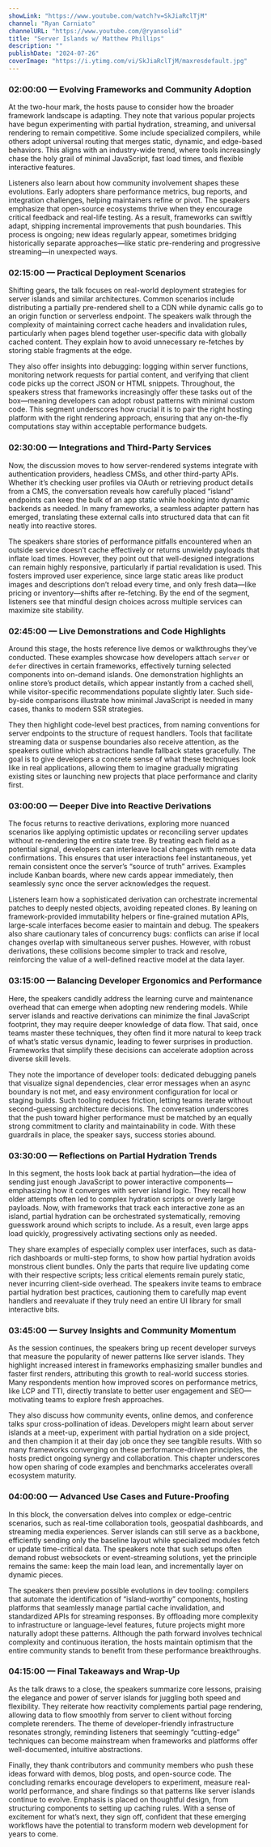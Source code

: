 ```yaml
---
showLink: "https://www.youtube.com/watch?v=SkJiaRclTjM"
channel: "Ryan Carniato"
channelURL: "https://www.youtube.com/@ryansolid"
title: "Server Islands w/ Matthew Phillips"
description: ""
publishDate: "2024-07-26"
coverImage: "https://i.ytimg.com/vi/SkJiaRclTjM/maxresdefault.jpg"
---
```


### 02:00:00 — Evolving Frameworks and Community Adoption

At the two-hour mark, the hosts pause to consider how the broader framework landscape is adapting. They note that various popular projects have begun experimenting with partial hydration, streaming, and universal rendering to remain competitive. Some include specialized compilers, while others adopt universal routing that merges static, dynamic, and edge-based behaviors. This aligns with an industry-wide trend, where tools increasingly chase the holy grail of minimal JavaScript, fast load times, and flexible interactive features.

Listeners also learn about how community involvement shapes these evolutions. Early adopters share performance metrics, bug reports, and integration challenges, helping maintainers refine or pivot. The speakers emphasize that open-source ecosystems thrive when they encourage critical feedback and real-life testing. As a result, frameworks can swiftly adapt, shipping incremental improvements that push boundaries. This process is ongoing; new ideas regularly appear, sometimes bridging historically separate approaches—like static pre-rendering and progressive streaming—in unexpected ways.

### 02:15:00 — Practical Deployment Scenarios

Shifting gears, the talk focuses on real-world deployment strategies for server islands and similar architectures. Common scenarios include distributing a partially pre-rendered shell to a CDN while dynamic calls go to an origin function or serverless endpoint. The speakers walk through the complexity of maintaining correct cache headers and invalidation rules, particularly when pages blend together user-specific data with globally cached content. They explain how to avoid unnecessary re-fetches by storing stable fragments at the edge.

They also offer insights into debugging: logging within server functions, monitoring network requests for partial content, and verifying that client code picks up the correct JSON or HTML snippets. Throughout, the speakers stress that frameworks increasingly offer these tasks out of the box—meaning developers can adopt robust patterns with minimal custom code. This segment underscores how crucial it is to pair the right hosting platform with the right rendering approach, ensuring that any on-the-fly computations stay within acceptable performance budgets.

### 02:30:00 — Integrations and Third-Party Services

Now, the discussion moves to how server-rendered systems integrate with authentication providers, headless CMSs, and other third-party APIs. Whether it’s checking user profiles via OAuth or retrieving product details from a CMS, the conversation reveals how carefully placed “island” endpoints can keep the bulk of an app static while hooking into dynamic backends as needed. In many frameworks, a seamless adapter pattern has emerged, translating these external calls into structured data that can fit neatly into reactive stores.

The speakers share stories of performance pitfalls encountered when an outside service doesn’t cache effectively or returns unwieldy payloads that inflate load times. However, they point out that well-designed integrations can remain highly responsive, particularly if partial revalidation is used. This fosters improved user experience, since large static areas like product images and descriptions don’t reload every time, and only fresh data—like pricing or inventory—shifts after re-fetching. By the end of the segment, listeners see that mindful design choices across multiple services can maximize site stability.

### 02:45:00 — Live Demonstrations and Code Highlights

Around this stage, the hosts reference live demos or walkthroughs they’ve conducted. These examples showcase how developers attach `server` or `defer` directives in certain frameworks, effectively turning selected components into on-demand islands. One demonstration highlights an online store’s product details, which appear instantly from a cached shell, while visitor-specific recommendations populate slightly later. Such side-by-side comparisons illustrate how minimal JavaScript is needed in many cases, thanks to modern SSR strategies.

They then highlight code-level best practices, from naming conventions for server endpoints to the structure of request handlers. Tools that facilitate streaming data or suspense boundaries also receive attention, as the speakers outline which abstractions handle fallback states gracefully. The goal is to give developers a concrete sense of what these techniques look like in real applications, allowing them to imagine gradually migrating existing sites or launching new projects that place performance and clarity first.

### 03:00:00 — Deeper Dive into Reactive Derivations

The focus returns to reactive derivations, exploring more nuanced scenarios like applying optimistic updates or reconciling server updates without re-rendering the entire state tree. By treating each field as a potential signal, developers can interleave local changes with remote data confirmations. This ensures that user interactions feel instantaneous, yet remain consistent once the server’s “source of truth” arrives. Examples include Kanban boards, where new cards appear immediately, then seamlessly sync once the server acknowledges the request.

Listeners learn how a sophisticated derivation can orchestrate incremental patches to deeply nested objects, avoiding repeated clones. By leaning on framework-provided immutability helpers or fine-grained mutation APIs, large-scale interfaces become easier to maintain and debug. The speakers also share cautionary tales of concurrency bugs: conflicts can arise if local changes overlap with simultaneous server pushes. However, with robust derivations, these collisions become simpler to track and resolve, reinforcing the value of a well-defined reactive model at the data layer.

### 03:15:00 — Balancing Developer Ergonomics and Performance

Here, the speakers candidly address the learning curve and maintenance overhead that can emerge when adopting new rendering models. While server islands and reactive derivations can minimize the final JavaScript footprint, they may require deeper knowledge of data flow. That said, once teams master these techniques, they often find it more natural to keep track of what’s static versus dynamic, leading to fewer surprises in production. Frameworks that simplify these decisions can accelerate adoption across diverse skill levels.

They note the importance of developer tools: dedicated debugging panels that visualize signal dependencies, clear error messages when an async boundary is not met, and easy environment configuration for local or staging builds. Such tooling reduces friction, letting teams iterate without second-guessing architecture decisions. The conversation underscores that the push toward higher performance must be matched by an equally strong commitment to clarity and maintainability in code. With these guardrails in place, the speaker says, success stories abound.

### 03:30:00 — Reflections on Partial Hydration Trends

In this segment, the hosts look back at partial hydration—the idea of sending just enough JavaScript to power interactive components—emphasizing how it converges with server island logic. They recall how older attempts often led to complex hydration scripts or overly large payloads. Now, with frameworks that track each interactive zone as an island, partial hydration can be orchestrated systematically, removing guesswork around which scripts to include. As a result, even large apps load quickly, progressively activating sections only as needed.

They share examples of especially complex user interfaces, such as data-rich dashboards or multi-step forms, to show how partial hydration avoids monstrous client bundles. Only the parts that require live updating come with their respective scripts; less critical elements remain purely static, never incurring client-side overhead. The speakers invite teams to embrace partial hydration best practices, cautioning them to carefully map event handlers and reevaluate if they truly need an entire UI library for small interactive bits.

### 03:45:00 — Survey Insights and Community Momentum

As the session continues, the speakers bring up recent developer surveys that measure the popularity of newer patterns like server islands. They highlight increased interest in frameworks emphasizing smaller bundles and faster first renders, attributing this growth to real-world success stories. Many respondents mention how improved scores on performance metrics, like LCP and TTI, directly translate to better user engagement and SEO—motivating teams to explore fresh approaches.

They also discuss how community events, online demos, and conference talks spur cross-pollination of ideas. Developers might learn about server islands at a meet-up, experiment with partial hydration on a side project, and then champion it at their day job once they see tangible results. With so many frameworks converging on these performance-driven principles, the hosts predict ongoing synergy and collaboration. This chapter underscores how open sharing of code examples and benchmarks accelerates overall ecosystem maturity.

### 04:00:00 — Advanced Use Cases and Future-Proofing

In this block, the conversation delves into complex or edge-centric scenarios, such as real-time collaboration tools, geospatial dashboards, and streaming media experiences. Server islands can still serve as a backbone, efficiently sending only the baseline layout while specialized modules fetch or update time-critical data. The speakers note that such setups often demand robust websockets or event-streaming solutions, yet the principle remains the same: keep the main load lean, and incrementally layer on dynamic pieces.

The speakers then preview possible evolutions in dev tooling: compilers that automate the identification of “island-worthy” components, hosting platforms that seamlessly manage partial cache invalidation, and standardized APIs for streaming responses. By offloading more complexity to infrastructure or language-level features, future projects might more naturally adopt these patterns. Although the path forward involves technical complexity and continuous iteration, the hosts maintain optimism that the entire community stands to benefit from these performance breakthroughs.

### 04:15:00 — Final Takeaways and Wrap-Up

As the talk draws to a close, the speakers summarize core lessons, praising the elegance and power of server islands for juggling both speed and flexibility. They reiterate how reactivity complements partial page rendering, allowing data to flow smoothly from server to client without forcing complete rerenders. The theme of developer-friendly infrastructure resonates strongly, reminding listeners that seemingly “cutting-edge” techniques can become mainstream when frameworks and platforms offer well-documented, intuitive abstractions.

Finally, they thank contributors and community members who push these ideas forward with demos, blog posts, and open-source code. The concluding remarks encourage developers to experiment, measure real-world performance, and share findings so that patterns like server islands continue to evolve. Emphasis is placed on thoughtful design, from structuring components to setting up caching rules. With a sense of excitement for what’s next, they sign off, confident that these emerging workflows have the potential to transform modern web development for years to come.